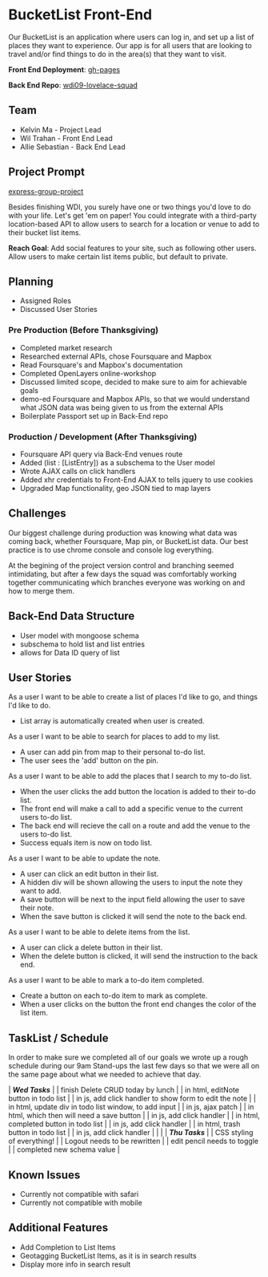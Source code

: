 # BucketList Front-End

Our BucketList is an application where users can log in, and set up a list of places they want to experience.  Our app is for all users that are looking to travel and/or find things to do in the area(s) that they want to visit.

**Front End Deployment**: [gh-pages](http://wdi09-lovelace-squad.github.io/bucketlist)

**Back End Repo**: [wdi09-lovelace-squad](https://github.com/wdi09-lovelace-squad/bucketlist-api)

## Team

* Kelvin Ma - Project Lead
* Wil Trahan - Front End Lead
* Allie Sebastian - Back End Lead

## Project Prompt
[express-group-project](https://github.com/ga-wdi-boston/express-group-project)

Besides finishing WDI, you surely have one or two things you'd love to do with your life. Let's get 'em on paper! You could integrate with a third-party location-based API to allow users to search for a location or venue to add to their bucket list items.

**Reach Goal**: Add social features to your site, such as following other users. Allow users to make certain list items public, but default to private.

## Planning
- Assigned Roles
- Discussed User Stories

### Pre Production (Before Thanksgiving)
- Completed market research
- Researched external APIs, chose Foursquare and Mapbox
- Read Foursquare's and Mapbox's documentation
- Completed OpenLayers online-workshop
- Discussed limited scope, decided to make sure to aim for achievable goals
- demo-ed Foursquare and Mapbox APIs, so that we would understand what JSON data was being given to us from the external APIs
- Boilerplate Passport set up in Back-End repo

### Production / Development (After Thanksgiving)

- Foursquare API query via Back-End venues route
- Added (list : [ListEntry]) as a subschema to the User model
- Wrote AJAX calls on click handlers
- Added xhr credentials to Front-End AJAX to tells jquery to use cookies
- Upgraded Map functionality, geo JSON tied to map layers

## Challenges

Our biggest challenge during production was knowing what data was coming back, whether Foursquare, Map pin, or BucketList data.  Our best practice is to use chrome console and console log everything.

At the begining of the project version control and branching seemed intimidating, but after a few days the squad was comfortably working together communicating which branches everyone was working on and how to merge them.

## Back-End Data Structure

- User model with mongoose schema
- subschema to hold list and list entries
- allows for Data ID query of list

## User Stories

As a user I want to be able to create a list of places I'd like to go, and things I'd like to do.

- List array is automatically created when user is created.

As a user I want to be able to search for places to add to my list.

- A user can add pin from map to their personal to-do list.
- The user sees the 'add' button on the pin.

As a user I want to be able to add the places that I search to my to-do list.

- When the user clicks the add button the location is added to their to-do list.
- The front end will make a call to add a specific venue to the current users to-do list.
- The back end will recieve the call on a route and add the venue to the users to-do list.
- Success equals item is now on todo list.

As a user I want to be able to update the note.

- A user can click an edit button in their list.
- A hidden div will be shown allowing the users to input the note they want to add.
- A save button will be next to the input field allowing the user to save their note.
- When the save button is clicked it will send the note to the back end.

As a user I want to be able to delete items from the list.

- A user can click a delete button in their list.
- When the delete button is clicked, it will send the instruction to the back end.

As a user I want to be able to mark a to-do item completed.

- Create a button on each to-do item to mark as complete.
- When a user clicks on the button the front end changes the color of the list item.

## TaskList / Schedule

In order to make sure we completed all of our goals we wrote up a rough schedule during our 9am Stand-ups the last few days so that we were all on the same page about what we needed to achieve that day.

| ***Wed Tasks***                                         |
| finish Delete CRUD today by lunch                       |
| in html, editNote button in todo list                   |
| in js, add click handler to show form to edit the note  |
| in html, update div in todo list window, to add input   |
| in js, ajax patch                                       |
| in html, which then will need a save button             |
| in js, add click handler                                |
| in html, completed button in todo list                  |
| in js, add click handler                                |
| in html, trash button in todo list                      |
| in js, add click handler                                |
|                                                         |
| ***Thu Tasks***                                         |
| CSS styling of everything!                              |
| Logout needs to be rewritten                            |
| edit pencil needs to toggle                             |
| completed new schema value                              |

## Known Issues

- Currently not compatible with safari
- Currently not compatible with mobile

## Additional Features

- Add Completion to List Items
- Geotagging BucketList Items, as it is in search results
- Display more info in search result
